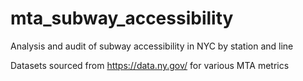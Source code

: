 # mta_subway_accessibility
Analysis and audit of subway accessibility in NYC by station and line

Datasets sourced from https://data.ny.gov/ for various MTA metrics
